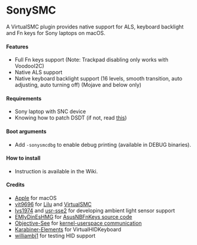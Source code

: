 # SonySMC

A VirtualSMC plugin provides native support for ALS, keyboard backlight and Fn keys for Sony laptops on macOS.

#### Features
- Full Fn keys support (Note: Trackpad disabling only works with VoodooI2C)
- Native ALS support
- Native keyboard backlight support (16 levels, smooth transition, auto adjusting, auto turning off) (Mojave and below only)

#### Requirements
- Sony laptop with SNC device
- Knowing how to patch DSDT (if not, read [this](https://www.tonymacx86.com/threads/guide-patching-laptop-dsdt-ssdts.152573/))

#### Boot arguments
- Add `-sonysmcdbg` to enable debug printing (available in DEBUG binaries).

#### How to install
- Instruction is available in the Wiki.

#### Credits
- [Apple](https://www.apple.com) for macOS
- [vit9696](https://github.com/vit9696) for [Lilu](https://github.com/acidanthera/Lilu) and [VirtualSMC](https://github.com/acidanthera/VirtualSMC)
- [lvs1974](https://github.com/lvs1974) and [usr-sse2](https://github.com/usr-sse2) for developing ambient light sensor support
- [EMlyDinEsHMG](https://osxlatitude.com/profile/7370-emlydinesh/) for [AsusNBFnKeys source code](https://github.com/EMlyDinEsHMG/AsusNBFnKeys)
- [Objective-See](https://objective-see.com) for [kernel-userspace communication](https://objective-see.com/blog/blog_0x0B.html)
- [Karabiner-Elements](https://github.com/tekezo/Karabiner-Elements) for VirtualHIDKeyboard
- [williambj1](https://github.com/williambj1) for testing HID support

